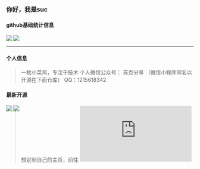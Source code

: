 ### 你好，我是suc

#### github基础统计信息
<a href="https://github.com/wangsrGit119">
  <img align="left" src="https://github-readme-stats.vercel.app/api?username=wangsrGit119&count_private=true&show_icons=true&theme=radical" />
</a>

<a href="https://github.com/wangsrGit119">
  <img align="center" src="https://github-readme-stats.vercel.app/api/top-langs/?username=wangsrGit119&layout=compact" />
</a>


----

#### 个人信息
> 一枚小菜鸡，专注于技术
> 个人微信公众号： 苏克分享  （微信小程序同名以开源在下面仓库）
> QQ：1215618342 

#### 最新开源

<a href="https://github.com/wangsrGit119/wx-suc-blog">
  <img align="left" src="https://github-readme-stats.vercel.app/api/pin/?username=wangsrGit119&repo=wx-suc-blog&theme=radical" />
</a>

<a href="https://github.com/wangsrGit119/audio-translate">
  <img align="left" src="https://github-readme-stats.vercel.app/api/pin/?username=wangsrGit119&repo=audio-translate&theme=radical" />
</a>

####
> 想定制自己的主页，前往 ![github-readme-stats](https://github.com/anuraghazra/github-readme-stats/blob/master/readme_cn.md) 
